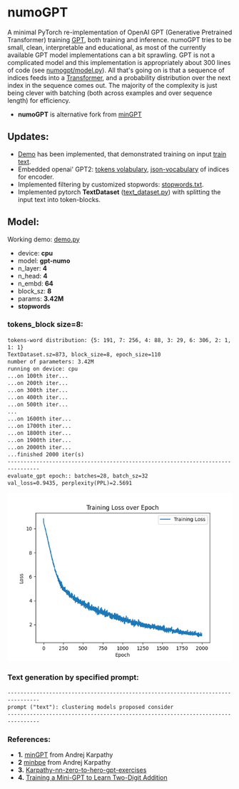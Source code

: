 # numoGPT

A minimal PyTorch re-implementation of OpenAI GPT (Generative Pretrained Transformer) training [GPT](https://github.com/openai/gpt-2), both training and inference. numoGPT tries to be small, clean, interpretable and educational, as most of the currently available GPT model implementations can a bit sprawling. 
GPT is not a complicated model and this implementation is appropriately about 300 lines of code (see [numogpt/model.py](numogpt/model.py)). All that's going on is that a sequence of indices feeds into a [Transformer](https://arxiv.org/abs/1706.03762), and a probability distribution over the next index in the sequence comes out. 
The majority of the complexity is just being clever with batching (both across examples and over sequence length) for efficiency.

* **numoGPT** is alternative fork from [minGPT](https://github.com/karpathy/minGPT)


## Updates:
* [Demo](demo.py) has been implemented, that demonstrated training on input [train text](data/train-nn.txt).
* Embedded openai' GPT2: [tokens volabulary](gpt-2/vocab.bpe), [json-vocabulary](gpt-2/encoder.json) of indices for encoder.
* Implemented filtering by customized stopwords: [stopwords.txt](data/stopwords.txt).
* Implemented pytorch **TextDataset** ([text_dataset.py](numogpt/text_dataset.py)) with splitting the input text into token-blocks.


## Model:
Working demo: [demo.py](demo.py)

* device:  **cpu**
* model:   **gpt-numo**
* n_layer: **4**
* n_head:  **4**
* n_embd:  **64**
* block_sz:   **8**
* params:  **3.42M**
* **stopwords**


### tokens_block size=8:
```
tokens-word distribution: {5: 191, 7: 256, 4: 88, 3: 29, 6: 306, 2: 1, 1: 1}
TextDataset.sz=873, block_size=8, epoch_size=110
number of parameters: 3.42M
running on device: cpu
...on 100th iter...
...on 200th iter...
...on 300th iter...
...on 400th iter...
...on 500th iter...
...
...on 1600th iter...
...on 1700th iter...
...on 1800th iter...
...on 1900th iter...
...on 2000th iter...
...finished 2000 iter(s)
--------------------------------------------------------------------------------
evaluate_gpt epoch:: batches=28, batch_sz=32
val_loss=0.9435, perplexity(PPL)=2.5691
```

![numoGPT](assets/figure-1.png)

### Text generation by specified prompt:
```
--------------------------------------------------------------------------------
prompt ("text"): clustering models proposed consider
--------------------------------------------------------------------------------
```


### References:

* **1.** [minGPT](https://github.com/karpathy/minGPT) from Andrej Karpathy
* **2**  [minbpe](https://github.com/karpathy/minbpe) from Andrej Karpathy
* **3.** [Karpathy-nn-zero-to-hero-gpt-exercises](https://www.kaggle.com/code/chizkidd/karpathy-nn-zero-to-hero-gpt-exercises/notebook)
* **4.** [Training a Mini-GPT to Learn Two-Digit Addition](https://www.gaohongnan.com/influential/generative_pretrained_transformer/05_adder.html)
